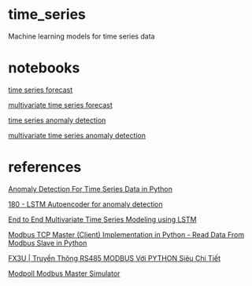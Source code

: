 # time_series
Machine learning models for time series data

# notebooks
[time series forecast]()

[multivariate time series forecast]()

[time series anomaly detection]()

[multivariate time series anomaly detection]()

# references

[ Anomaly Detection For Time Series Data in Python ](https://www.youtube.com/watch?v=T5wB7pk3CUc)

[ 180 - LSTM Autoencoder for anomaly detection ](https://www.youtube.com/watch?v=T5wB7pk3CUc)

[ End to End Multivariate Time Series Modeling using LSTM ](https://www.youtube.com/watch?v=4FmVIpcwl4k)

[Modbus TCP Master (Client) Implementation in Python - Read Data From Modbus Slave in Python](https://www.youtube.com/watch?v=VYG-3Q8qbq4)

[ FX3U | Truyền Thông RS485 MODBUS Với PYTHON Siêu Chi Tiết ](https://www.youtube.com/watch?v=uahASNwk5eE)

[Modpoll Modbus Master Simulator](https://www.modbusdriver.com/modpoll.html)
